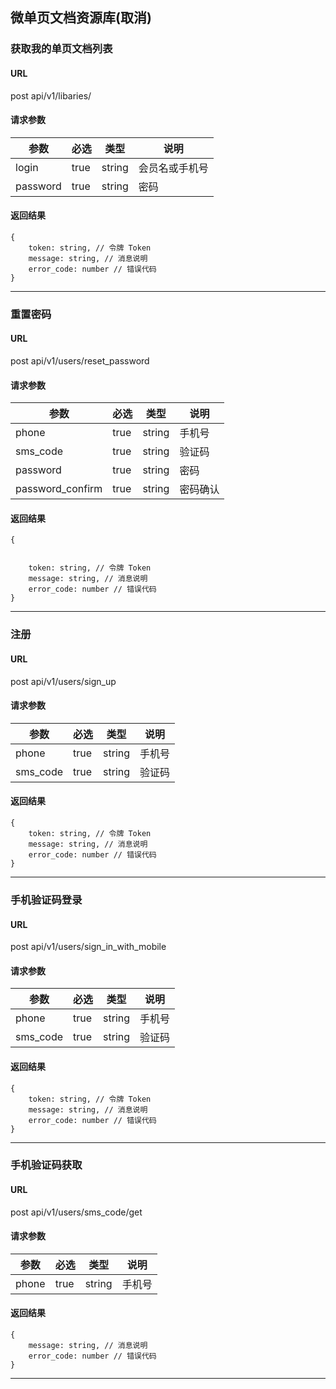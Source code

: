 ## 微单页文档资源库(取消)

### 获取我的单页文档列表
#### URL
post api/v1/libaries/

#### 请求参数
| 参数       | 必选 | 类型   | 说明 |
| --------- | ---- | ------ | ----|
| login | true | string |  会员名或手机号 |
| password | true | string | 密码 |

#### 返回结果
```
{
	token: string, // 令牌 Token
	message: string, // 消息说明
	error_code: number // 错误代码
}
```
---
### 重置密码
#### URL
post api/v1/users/reset\_password

#### 请求参数
| 参数       | 必选 | 类型   | 说明 |
| --------- | ---- | ------ | ----|
| phone | true | string |  手机号 |
| sms_code | true | string | 验证码 |
| password | true | string | 密码 |
| password_confirm | true | string | 密码确认 |

#### 返回结果
```
{
  	
  	
  	token: string, // 令牌 Token
	message: string, // 消息说明
	error_code: number // 错误代码
}
```
---

### 注册
#### URL
post api/v1/users/sign\_up

#### 请求参数
| 参数       | 必选 | 类型   | 说明 |
| --------- | ---- | ------ | ----|
| phone | true | string |  手机号 |
| sms_code | true | string | 验证码 |

#### 返回结果
```
{
	token: string, // 令牌 Token
	message: string, // 消息说明
	error_code: number // 错误代码
}
```
---

### 手机验证码登录
#### URL
post api/v1/users/sign\_in\_with\_mobile

#### 请求参数
| 参数       | 必选 | 类型   | 说明 |
| --------- | ---- | ------ | ----|
| phone | true | string |  手机号 |
| sms_code | true | string | 验证码 |


#### 返回结果
```
{
	token: string, // 令牌 Token
	message: string, // 消息说明
	error_code: number // 错误代码
}
```

---

### 手机验证码获取
#### URL
post api/v1/users/sms\_code/get

#### 请求参数
| 参数       | 必选 | 类型   | 说明 |
| --------- | ---- | ------ | ----|
| phone | true | string |  手机号 |

#### 返回结果
```
{
	message: string, // 消息说明
	error_code: number // 错误代码
}
```

---












